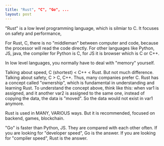 ```yaml
---
title: "Rust", "C", "Go", ...
layout: post
---
```

"Rust" is a low level programming language, which is silmiar to C.
It focuses on safety and performance, 

For Rust, C, there is no "middleman" between computer and code, because the processor will read the code directly. 
For other languages like Python, JS, java, the compiler for Python is C, for JS it is browser which is C or C++.

In low level languages, you normally have to deal with "memory" yourself.

Talking about speed, C (shortest) < C++ < Rust. But not much difference.
Talking about safety, C > C, C++. 
Thus, many companies prefer C. 
Rust has a concept called "ownership", which is fundamental in understanding and learning Rust.
To understand the concept above, think like this: when var1 is assigned, and it another var2 is assigned to the same one, instead of copying the data, the data is "moved". So the data would not exist in var1 anymore.

Rust is used in MANY, VARIOUS ways. But it is recommended, focused on backend, games, blockchain.

"Go" is faster than Python, JS. They are compared with each other often.
If you are looking for "developer speed", Go is the answer. If you are looking for "compiler speed", Rust is the answer.
